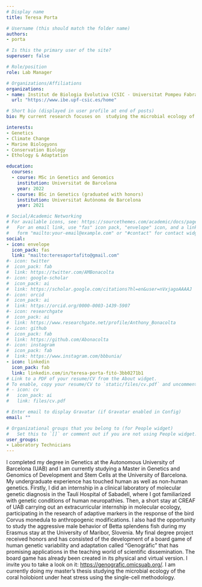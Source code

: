 ```yaml
---
# Display name
title: Teresa Porta

# Username (this should match the folder name)
authors:
- porta

# Is this the primary user of the site?
superuser: false

# Role/position
role: Lab Manager

# Organizations/Affiliations
organizations:
- name: Institut de Biologia Evolutiva (CSIC - Universitat Pompeu Fabra)
  url: "https://www.ibe.upf-csic.es/home"

# Short bio (displayed in user profile at end of posts)
bio: My current research focuses on  studying the microbial ecology of the coral holobiont under heat stress using single-cell transcriptomics.

interests:
- Genetics
- Climate Change
- Marine Biologyons
- Conservation Biology
- Ethology & Adaptation

education:
  courses:
  - course: MSc in Genetics and Genomics
    institution: Universitat de Barcelona
    year: 2022
  - course: BSc in Genetics (graduated with honors)
    institution: Universitat Autònoma de Barcelona
    year: 2021

# Social/Academic Networking
# For available icons, see: https://sourcethemes.com/academic/docs/page-builder/#icons
#   For an email link, use "fas" icon pack, "envelope" icon, and a link in the
#   form "mailto:your-email@example.com" or "#contact" for contact widget.
social:
- icon: envelope
  icon_pack: fas
  link: "mailto:teresaportafito@gmail.com"
#- icon: twitter
#  icon_pack: fab
#  link: https://twitter.com/AMBonacolta
#- icon: google-scholar
#  icon_pack: ai
#  link: https://scholar.google.com/citations?hl=en&user=nVxjagoAAAAJ
#- icon: orcid
#  icon_pack: ai
#  link: https://orcid.org/0000-0003-1439-5907
#- icon: researchgate
#  icon_pack: ai
#  link: https://www.researchgate.net/profile/Anthony_Bonacolta
#- icon: github
#  icon_pack: fab
#  link: https://github.com/Abonacolta
#- icon: instagram
#  icon_pack: fab
#  link: https://www.instagram.com/bbbunia/
- icon: linkedin
  icon_pack: fab
  link: linkedin.com/in/teresa-porta-fitó-3bb0271b1
# Link to a PDF of your resume/CV from the About widget.
# To enable, copy your resume/CV to `static/files/cv.pdf` and uncomment the lines below.
# - icon: cv
#   icon_pack: ai
#   link: files/cv.pdf

# Enter email to display Gravatar (if Gravatar enabled in Config)
email: ""

# Organizational groups that you belong to (for People widget)
#   Set this to `[]` or comment out if you are not using People widget.
user_groups:
- Laboratory Technicians
---
```


I completed my degree in Genetics at the Autonomous University of Barcelona (UAB) and I am currently studying a Master in Genetics and Genomics of Development and Stem Cells at the University of Barcelona. My undergraduate experience has touched human as well as non-human genetics. Firstly, I did an internship in a clinical laboratory of molecular genetic diagnosis in the Taulí Hospital of Sabadell, where I got familiarized with genetic conditions of human neuropathies. Then, a short stay at CREAF of UAB carrying out an extracurricular internship in molecular ecology, participating in the research of adaptive markers in the response of the bird Corvus monedula to anthropogenic modifications. I also had the opportunity to study the aggressive male behavior of Betta splendens fish during my Erasmus stay at the University of Maribor, Slovenia. My final degree project received honors and has consisted of the development of a board game of human genetic variability and adaptation called “Genogràfic” that has promising applications in the teaching world of scientific dissemination. The board game has already been created in its physical and virtual version. I invite you to take a look on it: https://genografic.omicsuab.org/. I am currently doing my master’s thesis studying the microbial ecology of the coral holobiont under heat stress using the single-cell methodology.
